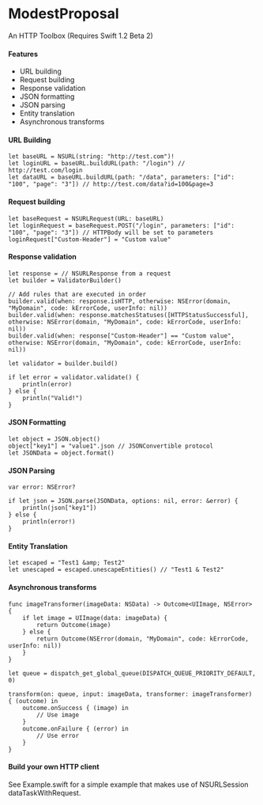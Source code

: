 # ModestProposal

An HTTP Toolbox (Requires Swift 1.2 Beta 2)

#### Features
* URL building
* Request building
* Response validation
* JSON formatting
* JSON parsing
* Entity translation
* Asynchronous transforms

#### URL Building

    let baseURL = NSURL(string: "http://test.com")!
	let loginURL = baseURL.buildURL(path: "/login") // http://test.com/login
	let dataURL = baseURL.buildURL(path: "/data", parameters: ["id": "100", "page": "3"]) // http://test.com/data?id=100&page=3

#### Request building

    let baseRequest = NSURLRequest(URL: baseURL)
	let loginRequest = baseRequest.POST("/login", parameters: ["id": "100", "page": "3"]) // HTTPBody will be set to parameters
	loginRequest["Custom-Header"] = "Custom value"


#### Response validation

    let response = // NSURLResponse from a request
    let builder = ValidatorBuilder()
	
	// Add rules that are executed in order
	builder.valid(when: response.isHTTP, otherwise: NSError(domain, "MyDomain", code: kErrorCode, userInfo: nil))
	builder.valid(when: response.matchesStatuses([HTTPStatusSuccessful], otherwise: NSError(domain, "MyDomain", code: kErrorCode, userInfo: nil))
	builder.valid(when: response["Custom-Header"] == "Custom value", otherwise: NSError(domain, "MyDomain", code: kErrorCode, userInfo: nil))
	
	let validator = builder.build()
	
	if let error = validator.validate() {
		println(error)
	} else {
		println("Valid!")
	}

#### JSON Formatting

    let object = JSON.object()
	object["key1"] = "value1".json // JSONConvertible protocol
	let JSONData = object.format()
	
#### JSON Parsing

    var error: NSError?
	
	if let json = JSON.parse(JSONData, options: nil, error: &error) {
		println(json["key1"])
	} else {
		println(error!)
	}

#### Entity Translation

    let escaped = "Test1 &amp; Test2"
	let unescaped = escaped.unescapeEntities() // "Test1 & Test2"

#### Asynchronous transforms

    func imageTransformer(imageData: NSData) -> Outcome<UIImage, NSError> {
		if let image = UIImage(data: imageData) {
            return Outcome(image)
        } else {
            return Outcome(NSError(domain, "MyDomain", code: kErrorCode, userInfo: nil))
        }
	}
    
    let queue = dispatch_get_global_queue(DISPATCH_QUEUE_PRIORITY_DEFAULT, 0)
	
    transform(on: queue, input: imageData, transformer: imageTransformer) { (outcome) in
		outcome.onSuccess { (image) in
			// Use image
		}
		outcome.onFailure { (error) in
			// Use error
		}
	}

#### Build your own HTTP client

See Example.swift for a simple example that makes use of NSURLSession dataTaskWithRequest.
